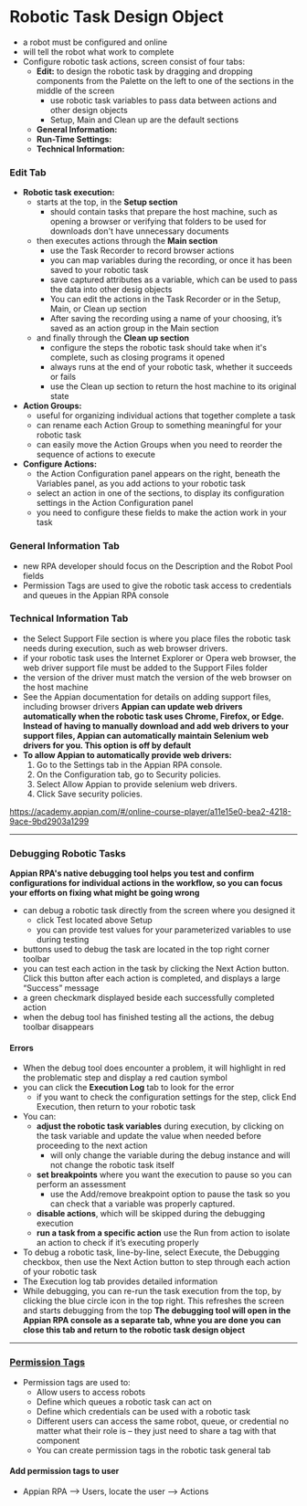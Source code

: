 # Robotic Task Design Object
- a robot must be configured and online
- will tell the robot what work to complete
- Configure robotic task actions, screen consist of four tabs: 
    - **Edit:** to design the robotic task by dragging and dropping components from the Palette on the left to one of the sections in the middle of the screen
        - use robotic task variables to pass data between actions and other design objects
        - Setup, Main and Clean up are the default sections
    - **General Information:**
    - **Run-Time Settings:**
    - **Technical Information:**

### Edit Tab
- **Robotic task execution:**
    - starts at the top, in the **Setup section**
        - should contain tasks that prepare the host machine, such as opening a browser or verifying that folders to be used for downloads don't have unnecessary documents
    - then executes actions through the **Main section**
        - use the Task Recorder to record browser actions
        - you can map variables during the recording, or once it has been saved to your robotic task
        - save captured attributes as a variable, which can be used to pass the data into other desig objects
        - You can edit the actions in the Task Recorder or in the Setup, Main, or Clean up section
        - After saving the recording using a name of your choosing, it’s saved as an action group in the Main section
    - and finally through the **Clean up section**
        - configure the steps the robotic task should take when it's complete, such as closing programs it opened
        - always runs at the end of your robotic task, whether it succeeds or fails
        - use the Clean up section to return the host machine to its original state
- **Action Groups:**
    - useful for organizing individual actions that together complete a task
    - can rename each Action Group to something meaningful for your robotic task
    - can easily move the Action Groups when you need to reorder the sequence of actions to execute
- **Configure Actions:**
    - the Action Configuration panel appears on the right, beneath the Variables panel, as you add actions to your robotic task
    - select an action in one of the sections, to display its configuration settings in the Action Configuration panel
    - you need to configure these fields to make the action work in your task

### General Information Tab
- new RPA developer should focus on the Description and the Robot Pool fields
- Permission Tags are used to give the robotic task access to credentials and queues in the Appian RPA console

### Technical Information Tab
- the Select Support File section is where you place files the robotic task needs during execution, such as web browser drivers.
- if your robotic task uses the Internet Explorer or Opera web browser, the web driver support file must be added to the Support Files folder
- the version of the driver must match the version of the web browser on the host machine
- See the Appian documentation for details on adding support files, including browser drivers
**Appian can update web drivers automatically when the robotic task uses Chrome, Firefox, or Edge. Instead of having to manually download and add web drivers to your support files, Appian can automatically maintain Selenium web drivers for you. This option is off by default**
- **To allow Appian to automatically provide web drivers:**
    1. Go to the Settings tab in the Appian RPA console.
    2. On the Configuration tab, go to Security policies.
    3. Select Allow Appian to provide selenium web drivers.
    4. Click Save security policies.


https://academy.appian.com/#/online-course-player/a11e15e0-bea2-4218-9ace-9bd2903a1299


---

### Debugging Robotic Tasks
**Appian RPA's native debugging tool helps you test and confirm configurations for individual actions in the workflow, so you can focus your efforts on fixing what might be going wrong**
- can debug a robotic task directly from the screen where you designed it
     - click Test located above Setup
     - you can provide test values for your parameterized variables to use during testing 
- buttons used to debug the task are located in the top right corner toolbar
- you can test each action in the task by clicking the Next Action button. Click this button after each action is completed, and displays a large “Success” message 
- a green checkmark displayed beside each successfully completed action
- when the debug tool has finished testing all the actions, the debug toolbar disappears

#### Errors
- When the debug tool does encounter a problem, it will highlight in red the problematic step and display a red caution symbol
- you can click the **Execution Log** tab to look for the error
    -  if you want to check the configuration settings for the step, click End Execution, then return to your robotic task
- You can:
    - **adjust the robotic task variables** during execution, by clicking on the task variable and update the value when needed before proceeding to the next action
        - will only change the variable during the debug instance and will not change the robotic task itself
    - **set breakpoints** where you want the execution to pause so you can perform an assessment
        - use the Add/remove breakpoint option to pause the task so you can check that a variable was properly captured.
    - **disable actions**, which will be skipped during the debugging execution
    - **run a task from a specific action** use the Run from action to isolate an action to check if it’s executing properly
- To debug a robotic task, line-by-line, select Execute, the Debugging checkbox, then use the Next Action button to step through each action of your robotic task
- The Execution log tab provides detailed information
- While debugging, you can re-run the task execution from the top, by clicking the blue circle icon in the top right. This refreshes the screen and starts debugging from the top
**The debugging tool will open in the Appian RPA console as a separate tab, whne you are done you can close this tab and return to the robotic task design object**


---
### [Permission Tags](https://docs.appian.com/suite/help/23.3/rpa-9.3/security-rpa.html#permission-tags)
- Permission tags are used to:
  - Allow users to access robots
  - Define which queues a robotic task can act on
  - Define which credentials can be used with a robotic task
  - Different users can access the same robot, queue, or credential no matter what their role is – they just need to share a tag with that component
  - You can create permission tags in the robotic task general tab
#### Add permission tags to user
- Appian RPA --> Users, locate the user --> Actions